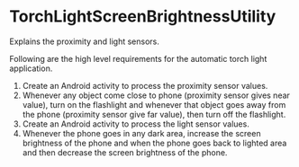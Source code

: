 # TorchLightScreenBrightnessUtility
Explains the proximity and light sensors.

Following are the high level requirements for the automatic torch light application.  
1.	Create an Android activity to process the proximity sensor values.  
2.	Whenever any object come close to phone (proximity sensor gives near value), turn on the flashlight and whenever that object goes away from the phone (proximity sensor give far value), then turn off the flashlight.   
3.	Create an Android activity to process the light sensor values.  
4.	Whenever the phone goes in any dark area, increase the screen brightness of the phone and when the phone goes back to lighted area and then decrease the screen brightness of the phone.
